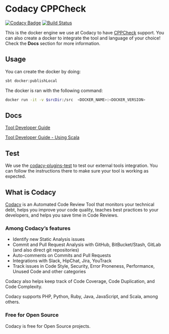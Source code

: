 # Codacy CPPCheck

[![Codacy Badge](https://api.codacy.com/project/badge/Grade/3bd4fdde0b9b43dd9aead3130d370c5d)](https://www.codacy.com/app/Codacy/codacy-cppcheck?utm_source=github.com&amp;utm_medium=referral&amp;utm_content=codacy/codacy-cppcheck&amp;utm_campaign=Badge_Grade)
[![Build Status](https://circleci.com/gh/codacy/codacy-cppcheck.svg?style=shield&circle-token=:circle-token)](https://circleci.com/gh/codacy/codacy-cppcheck)

This is the docker engine we use at Codacy to have [CPPCheck](http://cppcheck.sourceforge.net) support.
You can also create a docker to integrate the tool and language of your choice!
Check the **Docs** section for more information.

## Usage

You can create the docker by doing:

```bash
sbt docker:publishLocal
```

The docker is ran with the following command:

```bash
docker run -it -v $srcDir:/src  <DOCKER_NAME>:<DOCKER_VERSION>
```

## Docs

[Tool Developer Guide](https://support.codacy.com/hc/en-us/articles/207994725-Tool-Developer-Guide)

[Tool Developer Guide - Using Scala](https://support.codacy.com/hc/en-us/articles/207280379-Tool-Developer-Guide-Using-Scala)

## Test

We use the [codacy-plugins-test](https://github.com/codacy/codacy-plugins-test) to test our external tools integration.
You can follow the instructions there to make sure your tool is working as expected.

## What is Codacy

[Codacy](https://www.codacy.com/) is an Automated Code Review Tool that monitors your technical debt, helps you improve your code quality, teaches best practices to your developers, and helps you save time in Code Reviews.

### Among Codacy’s features

- Identify new Static Analysis issues
- Commit and Pull Request Analysis with GitHub, BitBucket/Stash, GitLab (and also direct git repositories)
- Auto-comments on Commits and Pull Requests
- Integrations with Slack, HipChat, Jira, YouTrack
- Track issues in Code Style, Security, Error Proneness, Performance, Unused Code and other categories

Codacy also helps keep track of Code Coverage, Code Duplication, and Code Complexity.

Codacy supports PHP, Python, Ruby, Java, JavaScript, and Scala, among others.

### Free for Open Source

Codacy is free for Open Source projects.
